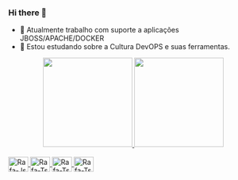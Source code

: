 ### Hi there 👋


- 🔭 Atualmente trabalho com suporte a aplicações JBOSS/APACHE/DOCKER
- 🌱 Estou estudando sobre a Cultura DevOPS e suas ferramentas.


<div align="center">
  <a href="https://github.com/deivid123-skcet">
  <img height="180em" src="https://github-readme-stats.vercel.app/api?username=deivid123-skcet&show_icons=true&theme=dark&include_all_commits=true&count_private=true"/>
  <img height="180em" src="https://github-readme-stats.vercel.app/api/top-langs/?username=deivid123-skcet&layout=compact&langs_count=7&theme=dark"/>
</div>
  
  <div style="display: inline_block"><br>
  <img align="center" alt="Rafa-Js" height="30" width="40" src="https://cdn.jsdelivr.net/gh/devicons/devicon/icons/docker/docker-original-wordmark.svg">
  <img align="center" alt="Rafa-Ts" height="30" width="40" src="https://cdn.jsdelivr.net/gh/devicons/devicon/icons/ruby/ruby-plain.svg">
  <img align="center" alt="Rafa-Ts" height="30" width="40" src="https://cdn.jsdelivr.net/gh/devicons/devicon/icons/vagrant/vagrant-original.svg">
    <img align="center" alt="Rafa-Ts" height="30" width="40" src="https://cdn.jsdelivr.net/gh/devicons/devicon/icons/bash/bash-original.svg">
</div>
  
  
